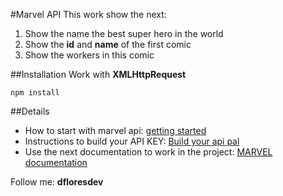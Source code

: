 #Marvel API
This work show the next:

1. Show the name the best super hero in the world
2. Show the **id** and **name** of the first comic
3. Show the workers in this comic

##Installation
Work with **XMLHttpRequest**

```
npm install
```

##Details

- How to start with marvel api: [getting started](https://developer.marvel.com/documentation/getting_started)
- Instructions to build your API KEY: [Build your api pal](https://developer.marvel.com/documentation/authorization)
- Use the next documentation to work in the project: [MARVEL documentation](https://developer.marvel.com/docs#!/public/getCharacterIndividual_get_1)

Follow me: **dfloresdev**
